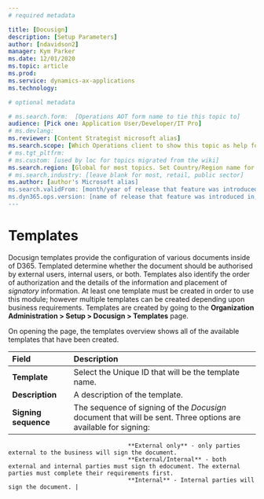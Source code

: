 ```yaml
---
# required metadata

title: [Docusign]
description: [Setup Parameters]
author: [ndavidson2]
manager: Kym Parker
ms.date: 12/01/2020
ms.topic: article
ms.prod: 
ms.service: dynamics-ax-applications
ms.technology: 

# optional metadata

# ms.search.form:  [Operations AOT form name to tie this topic to]
audience: [Pick one: Application User/Developer/IT Pro]
# ms.devlang: 
ms.reviewer: [Content Strategist microsoft alias]
ms.search.scope: [Which Operations client to show this topic as help for, to be set by content strategist, see list here: https://microsoft.sharepoint.com/teams/DynDoc/_layouts/15/WopiFrame.aspx?sourcedoc={23419e1c-eb64-42e9-aa9b-79875b428718}&action=edit&wd=target%28Core%20Dynamics%20AX%20CP%20requirements%2Eone%7C4CC185C0%2DEFAA%2D42CD%2D94B9%2D8F2A45E7F61A%2FVersions%20list%20for%20docs%20topics%7CC14BE630%2D5151%2D49D6%2D8305%2D554B5084593C%2F%29]
# ms.tgt_pltfrm: 
# ms.custom: [used by loc for topics migrated from the wiki]
ms.search.region: [Global for most topics. Set Country/Region name for localizations]
# ms.search.industry: [leave blank for most, retail, public sector]
ms.author: [author's Microsoft alias]
ms.search.validFrom: [month/year of release that feature was introduced in, in format yyyy-mm-dd]
ms.dyn365.ops.version: [name of release that feature was introduced in, see list here: https://microsoft.sharepoint.com/teams/DynDoc/_layouts/15/WopiFrame.aspx?sourcedoc={23419e1c-eb64-42e9-aa9b-79875b428718}&action=edit&wd=target%28Core%20Dynamics%20AX%20CP%20requirements%2Eone%7C4CC185C0%2DEFAA%2D42CD%2D94B9%2D8F2A45E7F61A%2FVersions%20list%20for%20docs%20topics%7CC14BE630%2D5151%2D49D6%2D8305%2D554B5084593C%2F%29]
---
```



# Templates

Docusign templates provide the configuration of various documents inside of D365.  Templated determine whether the document should be authorised by external users, internal users, or both.  Templates also identify the order of authorization and the details of the information and placement of *signatory* information.  At least one template must be created in order to use this module; however multiple templates can be created depending upon business requirements.  Templates are created by going to the **Organization Administration > Setup > Docusign > Templates** page.


On opening the page, the templates overview shows all of the available templates that have been created.


| **Field**                         | **Description**                      | 
| :-------------------------------- |:-------------------------------------| 
| **Template**                      | Select the Unique ID that will be the template name.   |
| **Description**                   | A description of the template.     |
| **Signing sequence**              | The sequence of signing of the *Docusign* document that will be sent.  Three options are available for signing: 
                                      **External only** - only parties external to the business will sign the document.
                                      **External/Internal** - both external and internal parties must sign th edocument. The external parties must complete their requirements first. 
                                      **Internal** - Internal parties will sign the document. | 

